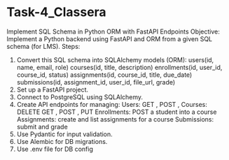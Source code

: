 # Task-4_Classera
Implement SQL Schema in Python ORM with FastAPI Endpoints
 Objective:
 Implement a Python backend using FastAPI and ORM from a given SQL schema (for LMS).
 Steps:
 1. Convert this SQL schema into SQLAlchemy models (ORM):
 users(id, name, email, role)
 courses(id, title, description)
 enrollments(id, user_id, course_id, status)
 assignments(id, course_id, title, due_date)
 submissions(id, assignment_id, user_id, file_url, grade)
 2. Set up a FastAPI project.
 3. Connect to PostgreSQL using SQLAlchemy.
 4. Create API endpoints for managing:
 Users: 
GET , 
POST , 
Courses: 
DELETE
 GET , 
POST , 
PUT
 Enrollments: 
POST a student into a course
 Assignments: create and list assignments for a course
 Submissions: submit and grade
 5. Use Pydantic for input validation.
 6. Use Alembic for DB migrations.
 7. Use 
.env file for DB config

